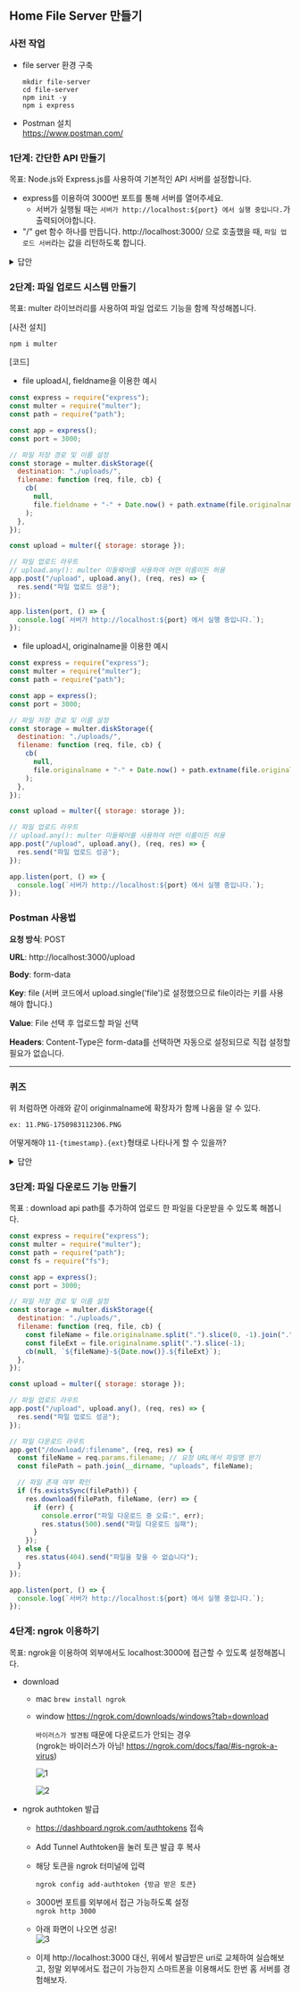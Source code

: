 ## Home File Server 만들기

### 사전 작업

- file server 환경 구축

  ```shell
  mkdir file-server
  cd file-server
  npm init -y
  npm i express
  ```

- Postman 설치  
  https://www.postman.com/

### 1단계: 간단한 API 만들기

목표: Node.js와 Express.js를 사용하여 기본적인 API 서버를 설정합니다.

- express를 이용하여 3000번 포트를 통해 서버를 열어주세요.
  - 서버가 실행될 때는 `서버가 http://localhost:${port} 에서 실행 중입니다.`가 출력되어야합니다.
- "/" get 함수 하나를 만듭니다.
  http://localhost:3000/ 으로 호출했을 때, `파일 업로드 서버`라는 값을 리턴하도록 합니다.

<details>
<summary>답안</summary>

```js
const express = require("express");
const app = express();
const port = 3000;

app.get("/", (req, res) => {
  res.send("파일 업로드 서버");
});

app.listen(port, () => {
  console.log(`서버가 http://localhost:${port} 에서 실행 중입니다.`);
});
```

</details>

### 2단계: 파일 업로드 시스템 만들기

목표: multer 라이브러리를 사용하여 파일 업로드 기능을 함께 작성해봅니다.

[사전 설치]

```shell
npm i multer
```

[코드]

- file upload시, fieldname을 이용한 예시

```js
const express = require("express");
const multer = require("multer");
const path = require("path");

const app = express();
const port = 3000;

// 파일 저장 경로 및 이름 설정
const storage = multer.diskStorage({
  destination: "./uploads/",
  filename: function (req, file, cb) {
    cb(
      null,
      file.fieldname + "-" + Date.now() + path.extname(file.originalname)
    );
  },
});

const upload = multer({ storage: storage });

// 파일 업로드 라우트
// upload.any(): multer 미들웨어를 사용하여 어떤 이름이든 허용
app.post("/upload", upload.any(), (req, res) => {
  res.send("파일 업로드 성공");
});

app.listen(port, () => {
  console.log(`서버가 http://localhost:${port} 에서 실행 중입니다.`);
});
```

- file upload시, originalname을 이용한 예시

```js
const express = require("express");
const multer = require("multer");
const path = require("path");

const app = express();
const port = 3000;

// 파일 저장 경로 및 이름 설정
const storage = multer.diskStorage({
  destination: "./uploads/",
  filename: function (req, file, cb) {
    cb(
      null,
      file.originalname + "-" + Date.now() + path.extname(file.originalname)
    );
  },
});

const upload = multer({ storage: storage });

// 파일 업로드 라우트
// upload.any(): multer 미들웨어를 사용하여 어떤 이름이든 허용
app.post("/upload", upload.any(), (req, res) => {
  res.send("파일 업로드 성공");
});

app.listen(port, () => {
  console.log(`서버가 http://localhost:${port} 에서 실행 중입니다.`);
});
```

### Postman 사용법

**요청 방식**: POST

**URL**: http://localhost:3000/upload

**Body**: form-data

**Key**: file (서버 코드에서 upload.single('file')로 설정했으므로 file이라는 키를 사용해야 합니다.)

**Value**: File 선택 후 업로드할 파일 선택

**Headers**: Content-Type은 form-data를 선택하면 자동으로 설정되므로 직접 설정할 필요가 없습니다.

---

### 퀴즈

위 처럼하면 아래와 같이 originmalname에 확장자가 함께 나옴을 알 수 있다.

`ex: 11.PNG-1750983112306.PNG`

어떻게해야 `11-{timestamp}.{ext}`형태로 나타나게 할 수 있을까?

<details>
<summary>답안</summary>

```js
const express = require("express");
const multer = require("multer");
const path = require("path");

const app = express();
const port = 3000;

// 파일 저장 경로 및 이름 설정
const storage = multer.diskStorage({
  destination: "./uploads/",
  filename: function (req, file, cb) {
    // 파일명에서 확장자 제외
    // const filenameWithoutExt = file.originalname.split(".").slice(0, -1).join(".");
    // cb(null, filenameWithoutExt + "-" + Date.now() + path.extname(file.originalname));

    const fileName = file.originalname.split(".").slice(0, -1).join(".");
    const fileExt = file.originalname.split(".").slice(-1);
    cb(null, `${fileName}-${Date.now()}.${fileExt}`);
  },
});

const upload = multer({ storage: storage });

// 파일 업로드 라우트
// upload.any(): multer 미들웨어를 사용하여 어떤 이름이든 허용
app.post("/upload", upload.any(), (req, res) => {
  res.send("파일 업로드 성공");
});

app.listen(port, () => {
  console.log(`서버가 http://localhost:${port} 에서 실행 중입니다.`);
});
```

</details>

### 3단계: 파일 다운로드 기능 만들기

목표 : download api path를 추가하여 업로드 한 파일을 다운받을 수 있도록 해봅니다.

```js
const express = require("express");
const multer = require("multer");
const path = require("path");
const fs = require("fs");

const app = express();
const port = 3000;

// 파일 저장 경로 및 이름 설정
const storage = multer.diskStorage({
  destination: "./uploads/",
  filename: function (req, file, cb) {
    const fileName = file.originalname.split(".").slice(0, -1).join(".");
    const fileExt = file.originalname.split(".").slice(-1);
    cb(null, `${fileName}-${Date.now()}.${fileExt}`);
  },
});

const upload = multer({ storage: storage });

// 파일 업로드 라우트
app.post("/upload", upload.any(), (req, res) => {
  res.send("파일 업로드 성공");
});

// 파일 다운로드 라우트
app.get("/download/:filename", (req, res) => {
  const fileName = req.params.filename; // 요청 URL에서 파일명 받기
  const filePath = path.join(__dirname, "uploads", fileName);

  // 파일 존재 여부 확인
  if (fs.existsSync(filePath)) {
    res.download(filePath, fileName, (err) => {
      if (err) {
        console.error("파일 다운로드 중 오류:", err);
        res.status(500).send("파일 다운로드 실패");
      }
    });
  } else {
    res.status(404).send("파일을 찾을 수 없습니다");
  }
});

app.listen(port, () => {
  console.log(`서버가 http://localhost:${port} 에서 실행 중입니다.`);
});
```

### 4단계: ngrok 이용하기

목표: ngrok을 이용하여 외부에서도 localhost:3000에 접근할 수 있도록 설정해봅니다.

- download

  - mac
    `brew install ngrok`

  - window
    https://ngrok.com/downloads/windows?tab=download

    `바이러스가 발견됨` 때문에 다운로드가 안되는 경우  
    (ngrok는 바이러스가 아님!
    https://ngrok.com/docs/faq/#is-ngrok-a-virus)

    ![1](./assets/1.png)

    ![2](./assets/2.png)

- ngrok authtoken 발급

  - https://dashboard.ngrok.com/authtokens 접속

  - Add Tunnel Authtoken을 눌러 토큰 발급 후 복사

  - 해당 토큰을 ngrok 터미널에 입력

    `ngrok config add-authtoken {방금 받은 토큰}`

  - 3000번 포트를 외부에서 접근 가능하도록 설정  
    `ngrok http 3000`

  - 아래 화면이 나오면 성공!  
    ![3](./assets/3.png)

  - 이제 http://localhost:3000 대신, 위에서 발급받은 uri로 교체하여 실습해보고, 정말 외부에서도 접근이 가능한지 스마트폰을 이용해서도 한번 홈 서버를 경험해보자.
